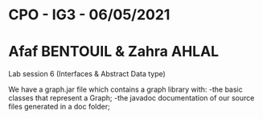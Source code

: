 # CPO - IG3 - 06/05/2021
# Afaf BENTOUIL & Zahra AHLAL
Lab session 6 (Interfaces & Abstract Data type)

We have a graph.jar file which contains a graph library with:
  -the basic classes that represent a Graph;
  -the javadoc documentation of our source files generated in a doc folder;
